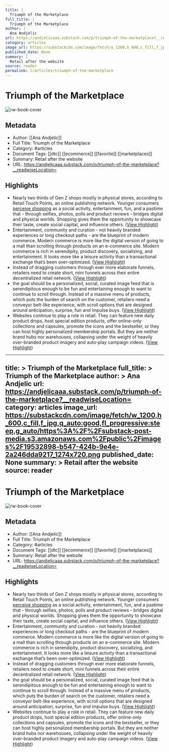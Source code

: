 ```yaml
---
title: |
  Triumph of the Marketplace
full_title: |
  Triumph of the Marketplace
author: |
  Ana Andjelic
url: https://andjelicaaa.substack.com/p/triumph-of-the-marketplace?__readwiseLocation=
category: articles
image_url: https://substackcdn.com/image/fetch/w_1200,h_600,c_fill,f_jpg,q_auto:good,fl_progressive:steep,g_auto/https%3A%2F%2Fsubstack-post-media.s3.amazonaws.com%2Fpublic%2Fimages%2F19532898-b547-424b-9e4e-2a246dda9217_1274x720.png
published_date: None
summary: |
  Retail after the website
source: reader
permalink: l/articles/triumph-of-the-marketplace
---
```

# Triumph of the Marketplace

![rw-book-cover](https://substackcdn.com/image/fetch/w_1200,h_600,c_fill,f_jpg,q_auto:good,fl_progressive:steep,g_auto/https%3A%2F%2Fsubstack-post-media.s3.amazonaws.com%2Fpublic%2Fimages%2F19532898-b547-424b-9e4e-2a246dda9217_1274x720.png)

## Metadata
- Author: [[Ana Andjelic]]
- Full Title: Triumph of the Marketplace
- Category: #articles
- Document Tags: [[dtc]] [[ecommerce]] [[favorite]] [[marketplaces]] 
- Summary: Retail after the website
- URL: https://andjelicaaa.substack.com/p/triumph-of-the-marketplace?__readwiseLocation=

## Highlights
- Nearly two thirds of Gen Z shops mostly in physical stores, according to Retail Touch Points, an online publishing network. Younger consumers [perceive shopping](https://retail-assist.com/gen-z-vs-gen-x-vs-gen-y-shopping-habits-survey/) as a social activity, entertainment, fun, and a pastime that - through selfies, photos, polls and product reviews - bridges digital and physical worlds. Shopping gives them the opportunity to showcase their taste, create social capital, and influence others. ([View Highlight](https://read.readwise.io/read/01jd4fx87wh0xxkd76se718203))
- Entertainment, community and curation - not heavily branded experiences or long checkout paths - are the blueprint of modern commerce. Modern commerce is more like the digital version of going to a mall than scrolling through products on an e-commerce site. Modern commerce is rich in serendipity, product discovery, socializing, and entertainment. It looks more like a leisure activity than a transactional exchange that’s been over-optimized. ([View Highlight](https://read.readwise.io/read/01jd4fxxdksp9hhz9taj8emxb3))
- Instead of dragging customers through ever more elaborate funnels, retailers need to create short, mini funnels across their entire decentralized retail network. ([View Highlight](https://read.readwise.io/read/01jd4fz2zmb8bm8rptw2s3v55x))
- the goal should be a personalized, social, curated image feed that is serendipitous enough to be fun and entertaining enough to want to continue to scroll through. Instead of a massive menu of products, which puts the burden of search on the customer, retailers need a conveyor belt-like experience, with scroll options that are designed around anticipation, surprise, fun and impulse buys. ([View Highlight](https://read.readwise.io/read/01jd4g0qeps7crjrvtvzfzmx4k))
- Websites continue to play a role in retail. They can feature new daily product drops, host special edition products, offer online-only collections and capsules, promote the icons and the bestseller, or they can host highly personalized membership portals. But they are neither brand hubs nor warehouses, collapsing under the weight of heavily over-branded product imagery and auto-play campaign videos. ([View Highlight](https://read.readwise.io/read/01jd4g6yhq61hss2reac64hgag))


---
title: >
  Triumph of the Marketplace
full_title: >
  Triumph of the Marketplace
author: >
  Ana Andjelic
url: https://andjelicaaa.substack.com/p/triumph-of-the-marketplace?__readwiseLocation=
category: articles
image_url: https://substackcdn.com/image/fetch/w_1200,h_600,c_fill,f_jpg,q_auto:good,fl_progressive:steep,g_auto/https%3A%2F%2Fsubstack-post-media.s3.amazonaws.com%2Fpublic%2Fimages%2F19532898-b547-424b-9e4e-2a246dda9217_1274x720.png
published_date: None
summary: >
  Retail after the website
source: reader
---
# Triumph of the Marketplace

![rw-book-cover](https://substackcdn.com/image/fetch/w_1200,h_600,c_fill,f_jpg,q_auto:good,fl_progressive:steep,g_auto/https%3A%2F%2Fsubstack-post-media.s3.amazonaws.com%2Fpublic%2Fimages%2F19532898-b547-424b-9e4e-2a246dda9217_1274x720.png)

## Metadata
- Author: [[Ana Andjelic]]
- Full Title: Triumph of the Marketplace
- Category: #articles
- Document Tags: [[dtc]] [[ecommerce]] [[favorite]] [[marketplaces]] 
- Summary: Retail after the website
- URL: https://andjelicaaa.substack.com/p/triumph-of-the-marketplace?__readwiseLocation=

## Highlights
- Nearly two thirds of Gen Z shops mostly in physical stores, according to Retail Touch Points, an online publishing network. Younger consumers [perceive shopping](https://retail-assist.com/gen-z-vs-gen-x-vs-gen-y-shopping-habits-survey/) as a social activity, entertainment, fun, and a pastime that - through selfies, photos, polls and product reviews - bridges digital and physical worlds. Shopping gives them the opportunity to showcase their taste, create social capital, and influence others. ([View Highlight](https://read.readwise.io/read/01jd4fx87wh0xxkd76se718203))
- Entertainment, community and curation - not heavily branded experiences or long checkout paths - are the blueprint of modern commerce. Modern commerce is more like the digital version of going to a mall than scrolling through products on an e-commerce site. Modern commerce is rich in serendipity, product discovery, socializing, and entertainment. It looks more like a leisure activity than a transactional exchange that’s been over-optimized. ([View Highlight](https://read.readwise.io/read/01jd4fxxdksp9hhz9taj8emxb3))
- Instead of dragging customers through ever more elaborate funnels, retailers need to create short, mini funnels across their entire decentralized retail network. ([View Highlight](https://read.readwise.io/read/01jd4fz2zmb8bm8rptw2s3v55x))
- the goal should be a personalized, social, curated image feed that is serendipitous enough to be fun and entertaining enough to want to continue to scroll through. Instead of a massive menu of products, which puts the burden of search on the customer, retailers need a conveyor belt-like experience, with scroll options that are designed around anticipation, surprise, fun and impulse buys. ([View Highlight](https://read.readwise.io/read/01jd4g0qeps7crjrvtvzfzmx4k))
- Websites continue to play a role in retail. They can feature new daily product drops, host special edition products, offer online-only collections and capsules, promote the icons and the bestseller, or they can host highly personalized membership portals. But they are neither brand hubs nor warehouses, collapsing under the weight of heavily over-branded product imagery and auto-play campaign videos. ([View Highlight](https://read.readwise.io/read/01jd4g6yhq61hss2reac64hgag))


